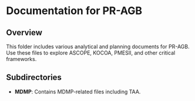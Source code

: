 # Documentation for PR-AGB

## Overview
This folder includes various analytical and planning documents for PR-AGB. Use these files to explore ASCOPE, KOCOA, PMESII, and other critical frameworks.

## Subdirectories
- **MDMP**: Contains MDMP-related files including TAA.
